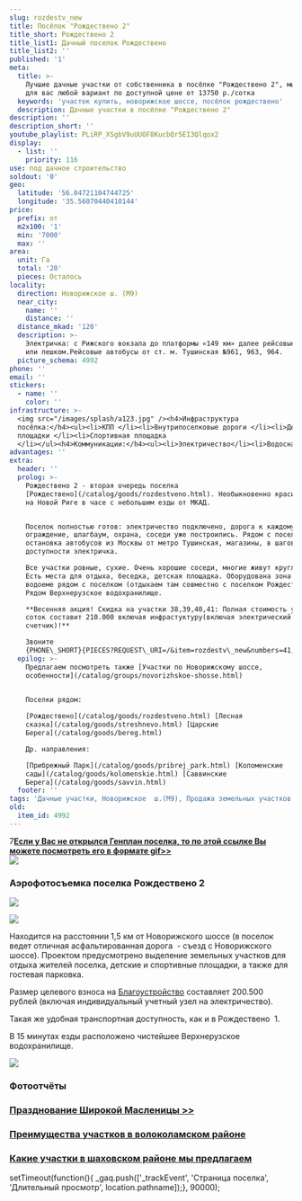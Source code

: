```yaml
---
slug: rozdestv_new
title: Посёлок "Рождествено 2"
title_short: Рождествено 2
title_list1: Дачный поселок Рождествено
title_list2: ''
published: '1'
meta:
  title: >-
    Лучшие дачные участки от собственника в посёлке "Рождествено 2", мы подберем
    для вас любой вариант по доступной цене от 13750 р./сотка
  keywords: 'участок купить, новорижское шоссе, посёлок рождествено'
  description: Дачные участки в посёлке "Рождествено 2"
description: ''
description_short: ''
youtube_playlist: PLiRP_XSgbV9uUUOF8KucbQr5EI3Qlqox2
display:
  - list: ''
    priority: 116
use: под дачное строительство
soldout: '0'
geo:
  latitude: '56.04721104744725'
  longitude: '35.56070440410144'
price:
  prefix: от
  m2x100: '1'
  min: '7000'
  max: ''
area:
  unit: Га
  total: '20'
  pieces: Осталось
locality:
  direction: Новорижское ш. (М9)
  near_city:
    name: ''
    distance: ''
  distance_mkad: '120'
  description: >-
    Электричка: с Рижского вокзала до платформы «149 км» далее рейсовые автобусы
    или пешком.Рейсовые автобусы от ст. м. Тушинская №961, 963, 964.
  picture_schema: 4992
phone: ''
email: ''
stickers:
  - name: ''
    color: ''
infrastructure: >-
  <img src="/images/splash/a123.jpg" /><h4>Инфраструктура
  посёлка:</h4><ul><li>КПП </li><li>Внутрипоселковые дороги </li><li>Детские
  площадки </li><li>Спортивная площадка
  </li></ul><h4>Коммуникации:</h4><ul><li>Электричество</li><li>Водоснабжение</li></ul>
advantages: ''
extra:
  header: ''
  prolog: >-
    Рождествено 2 - вторая очередь поселка
    [Рождествено](/catalog/goods/rozdestveno.html). Необыкновенно красивое место
    на Новой Риге в часе с небольшим езды от МКАД.


    Поселок полностью готов: электричество подключено, дорога к каждому участку,
    ограждение, шлагбаум, охрана, соседи уже построились. Рядом с поселком
    остановка автобусов из Москвы от метро Тушинская, магазины, в шаговой
    доступности электричка.  

    Все участки ровные, сухие. Очень хорошие соседи, многие живут круглогодично.
    Есть места для отдыха, беседка, детская площадка. Оборудована зона отдыха на
    водоеме рядом с поселком (отдыхаем там совместно с поселком Рождествено 1).
    Рядом Верхнерузское водохранилище.  

    **Весенняя акция! Скидка на участки 38,39,40,41: Полная стоимость участка 10
    соток составит 210.000 включая инфрастуктуру(включая электрический
    счетчик)!**  

    Звоните
    {PHONE\_SHORT}{PIECES?REQUEST\_URI=/&item=rozdestv\_new&numbers=41,40,39,38}
  epilog: >-
    Предлагаем посмотреть также [Участки по Новорижскому шоссе,
    особенности](/catalog/groups/novorizhskoe-shosse.html)

      
    Поселки рядом:  

    [Рождествено](/catalog/goods/rozdestveno.html) [Лесная
    сказка](/catalog/goods/streshnevo.html) [Царские
    Берега](/catalog/goods/bereg.html)  

    Др. направления:  

    [Прибрежный Парк](/catalog/goods/pribrej_park.html) [Коломенские
    сады](/catalog/goods/kolomenskie.html) [Саввинские
    Берега](/catalog/goods/savvin.html)
  footer: ''
tags: 'Дачные участки, Новорижское  ш.(М9), Продажа земельных участков в Подмосковье'
old:
  item_id: 4992
---
```

7[**Если у Вас не открылся Генплан поселка, то по этой ссылке Вы можете посмотреть его в формате gif>>**](/files/doc/rojdestveno2/map.gif)  
![](/images/splash/a123.jpg)

### Аэрофотосъемка поселка Рождествено 2

[![](/files/photo/aero_r2_small2.jpg)](/files/photo/aero_r2.jpg)

[![](/files/photo/aero_r2_small3.jpg)](/files/photo/aero_r2_2.jpg)

Находится на расстоянии 1,5 км от Новорижского шоссе (в поселок ведет отличная асфальтированная дорога  - съезд с Новорижского шоссе). Проектом предусмотрено выделение земельных участков для отдыха жителей поселка, детские и спортивные площадки, а также для гостевая парковка.

Размер целевого взноса на [Благоустройство](/pages/blagoustroistvo.html) составляет 200.500 рублей (включая индивидуальный учетный узел на электричество).

Такая же удобная транспортная доступность, как и в Рождествено  1.

В 15 минутах езды расположено чистейшее Верхнерузское водохранилище.

![](/images/splash/a123.jpg)

### Фотоотчёты

### [Празднование Широкой Масленицы >>](/pages/rojdestv2_prazdnic.html "празник широкой масленицы")

### [Преимущества участков в волоколамском районе](/pages/ushastki_v_volokolamskom_raione.html "h")

### [Какие участки в шаховском районе мы предлагаем](/pages/ucastki_v_shahovskom_raione.html)

setTimeout(function(){ \_gaq.push(\['\_trackEvent', 'Страница поселка', 'Длительный просмотр', location.pathname\]);}, 90000);
